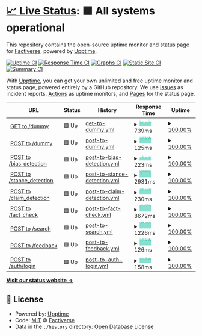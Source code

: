 # [📈 Live Status](https://factiverse.github.io/api-upptime): <!--live status--> **🟩 All systems operational**

This repository contains the open-source uptime monitor and status page for [Factiverse](https://factiverse.github.io/api-upptime), powered by [Upptime](https://github.com/upptime/upptime).

[![Uptime CI](https://github.com/factiverse/api-upptime/workflows/Uptime%20CI/badge.svg)](https://github.com/factiverse/api-upptime/actions?query=workflow%3A%22Uptime+CI%22)
[![Response Time CI](https://github.com/factiverse/api-upptime/workflows/Response%20Time%20CI/badge.svg)](https://github.com/factiverse/api-upptime/actions?query=workflow%3A%22Response+Time+CI%22)
[![Graphs CI](https://github.com/factiverse/api-upptime/workflows/Graphs%20CI/badge.svg)](https://github.com/factiverse/api-upptime/actions?query=workflow%3A%22Graphs+CI%22)
[![Static Site CI](https://github.com/factiverse/api-upptime/workflows/Static%20Site%20CI/badge.svg)](https://github.com/factiverse/api-upptime/actions?query=workflow%3A%22Static+Site+CI%22)
[![Summary CI](https://github.com/factiverse/api-upptime/workflows/Summary%20CI/badge.svg)](https://github.com/factiverse/api-upptime/actions?query=workflow%3A%22Summary+CI%22)

With [Upptime](https://upptime.js.org), you can get your own unlimited and free uptime monitor and status page, powered entirely by a GitHub repository. We use [Issues](https://github.com/factiverse/api-upptime/issues) as incident reports, [Actions](https://github.com/factiverse/api-upptime/actions) as uptime monitors, and [Pages](https://factiverse.github.io/api-upptime) for the status page.

<!--start: status pages-->
<!-- This summary is generated by Upptime (https://github.com/upptime/upptime) -->
<!-- Do not edit this manually, your changes will be overwritten -->
<!-- prettier-ignore -->
| URL | Status | History | Response Time | Uptime |
| --- | ------ | ------- | ------------- | ------ |
| <img alt="" src="https://favicons.githubusercontent.com/api.factiverse.no" height="13"> [GET to /dummy](https://api.factiverse.no/v1/dummy) | 🟩 Up | [get-to-dummy.yml](https://github.com/factiverse/upptime-prod/commits/HEAD/history/get-to-dummy.yml) | <details><summary><img alt="Response time graph" src="./graphs/get-to-dummy/response-time-week.png" height="20"> 739ms</summary><br><a href="https://factiverse.github.io/upptime-prod/history/get-to-dummy"><img alt="Response time 621" src="https://img.shields.io/endpoint?url=https%3A%2F%2Fraw.githubusercontent.com%2Ffactiverse%2Fupptime-prod%2FHEAD%2Fapi%2Fget-to-dummy%2Fresponse-time.json"></a><br><a href="https://factiverse.github.io/upptime-prod/history/get-to-dummy"><img alt="24-hour response time 691" src="https://img.shields.io/endpoint?url=https%3A%2F%2Fraw.githubusercontent.com%2Ffactiverse%2Fupptime-prod%2FHEAD%2Fapi%2Fget-to-dummy%2Fresponse-time-day.json"></a><br><a href="https://factiverse.github.io/upptime-prod/history/get-to-dummy"><img alt="7-day response time 739" src="https://img.shields.io/endpoint?url=https%3A%2F%2Fraw.githubusercontent.com%2Ffactiverse%2Fupptime-prod%2FHEAD%2Fapi%2Fget-to-dummy%2Fresponse-time-week.json"></a><br><a href="https://factiverse.github.io/upptime-prod/history/get-to-dummy"><img alt="30-day response time 704" src="https://img.shields.io/endpoint?url=https%3A%2F%2Fraw.githubusercontent.com%2Ffactiverse%2Fupptime-prod%2FHEAD%2Fapi%2Fget-to-dummy%2Fresponse-time-month.json"></a><br><a href="https://factiverse.github.io/upptime-prod/history/get-to-dummy"><img alt="1-year response time 621" src="https://img.shields.io/endpoint?url=https%3A%2F%2Fraw.githubusercontent.com%2Ffactiverse%2Fupptime-prod%2FHEAD%2Fapi%2Fget-to-dummy%2Fresponse-time-year.json"></a></details> | <details><summary><a href="https://factiverse.github.io/upptime-prod/history/get-to-dummy">100.00%</a></summary><a href="https://factiverse.github.io/upptime-prod/history/get-to-dummy"><img alt="All-time uptime 99.80%" src="https://img.shields.io/endpoint?url=https%3A%2F%2Fraw.githubusercontent.com%2Ffactiverse%2Fupptime-prod%2FHEAD%2Fapi%2Fget-to-dummy%2Fuptime.json"></a><br><a href="https://factiverse.github.io/upptime-prod/history/get-to-dummy"><img alt="24-hour uptime 100.00%" src="https://img.shields.io/endpoint?url=https%3A%2F%2Fraw.githubusercontent.com%2Ffactiverse%2Fupptime-prod%2FHEAD%2Fapi%2Fget-to-dummy%2Fuptime-day.json"></a><br><a href="https://factiverse.github.io/upptime-prod/history/get-to-dummy"><img alt="7-day uptime 100.00%" src="https://img.shields.io/endpoint?url=https%3A%2F%2Fraw.githubusercontent.com%2Ffactiverse%2Fupptime-prod%2FHEAD%2Fapi%2Fget-to-dummy%2Fuptime-week.json"></a><br><a href="https://factiverse.github.io/upptime-prod/history/get-to-dummy"><img alt="30-day uptime 100.00%" src="https://img.shields.io/endpoint?url=https%3A%2F%2Fraw.githubusercontent.com%2Ffactiverse%2Fupptime-prod%2FHEAD%2Fapi%2Fget-to-dummy%2Fuptime-month.json"></a><br><a href="https://factiverse.github.io/upptime-prod/history/get-to-dummy"><img alt="1-year uptime 99.80%" src="https://img.shields.io/endpoint?url=https%3A%2F%2Fraw.githubusercontent.com%2Ffactiverse%2Fupptime-prod%2FHEAD%2Fapi%2Fget-to-dummy%2Fuptime-year.json"></a></details>
| <img alt="" src="https://favicons.githubusercontent.com/api.factiverse.no" height="13"> [POST to /dummy](https://api.factiverse.no/v1/dummy) | 🟩 Up | [post-to-dummy.yml](https://github.com/factiverse/upptime-prod/commits/HEAD/history/post-to-dummy.yml) | <details><summary><img alt="Response time graph" src="./graphs/post-to-dummy/response-time-week.png" height="20"> 125ms</summary><br><a href="https://factiverse.github.io/upptime-prod/history/post-to-dummy"><img alt="Response time 174" src="https://img.shields.io/endpoint?url=https%3A%2F%2Fraw.githubusercontent.com%2Ffactiverse%2Fupptime-prod%2FHEAD%2Fapi%2Fpost-to-dummy%2Fresponse-time.json"></a><br><a href="https://factiverse.github.io/upptime-prod/history/post-to-dummy"><img alt="24-hour response time 115" src="https://img.shields.io/endpoint?url=https%3A%2F%2Fraw.githubusercontent.com%2Ffactiverse%2Fupptime-prod%2FHEAD%2Fapi%2Fpost-to-dummy%2Fresponse-time-day.json"></a><br><a href="https://factiverse.github.io/upptime-prod/history/post-to-dummy"><img alt="7-day response time 125" src="https://img.shields.io/endpoint?url=https%3A%2F%2Fraw.githubusercontent.com%2Ffactiverse%2Fupptime-prod%2FHEAD%2Fapi%2Fpost-to-dummy%2Fresponse-time-week.json"></a><br><a href="https://factiverse.github.io/upptime-prod/history/post-to-dummy"><img alt="30-day response time 119" src="https://img.shields.io/endpoint?url=https%3A%2F%2Fraw.githubusercontent.com%2Ffactiverse%2Fupptime-prod%2FHEAD%2Fapi%2Fpost-to-dummy%2Fresponse-time-month.json"></a><br><a href="https://factiverse.github.io/upptime-prod/history/post-to-dummy"><img alt="1-year response time 174" src="https://img.shields.io/endpoint?url=https%3A%2F%2Fraw.githubusercontent.com%2Ffactiverse%2Fupptime-prod%2FHEAD%2Fapi%2Fpost-to-dummy%2Fresponse-time-year.json"></a></details> | <details><summary><a href="https://factiverse.github.io/upptime-prod/history/post-to-dummy">100.00%</a></summary><a href="https://factiverse.github.io/upptime-prod/history/post-to-dummy"><img alt="All-time uptime 97.93%" src="https://img.shields.io/endpoint?url=https%3A%2F%2Fraw.githubusercontent.com%2Ffactiverse%2Fupptime-prod%2FHEAD%2Fapi%2Fpost-to-dummy%2Fuptime.json"></a><br><a href="https://factiverse.github.io/upptime-prod/history/post-to-dummy"><img alt="24-hour uptime 100.00%" src="https://img.shields.io/endpoint?url=https%3A%2F%2Fraw.githubusercontent.com%2Ffactiverse%2Fupptime-prod%2FHEAD%2Fapi%2Fpost-to-dummy%2Fuptime-day.json"></a><br><a href="https://factiverse.github.io/upptime-prod/history/post-to-dummy"><img alt="7-day uptime 100.00%" src="https://img.shields.io/endpoint?url=https%3A%2F%2Fraw.githubusercontent.com%2Ffactiverse%2Fupptime-prod%2FHEAD%2Fapi%2Fpost-to-dummy%2Fuptime-week.json"></a><br><a href="https://factiverse.github.io/upptime-prod/history/post-to-dummy"><img alt="30-day uptime 100.00%" src="https://img.shields.io/endpoint?url=https%3A%2F%2Fraw.githubusercontent.com%2Ffactiverse%2Fupptime-prod%2FHEAD%2Fapi%2Fpost-to-dummy%2Fuptime-month.json"></a><br><a href="https://factiverse.github.io/upptime-prod/history/post-to-dummy"><img alt="1-year uptime 97.93%" src="https://img.shields.io/endpoint?url=https%3A%2F%2Fraw.githubusercontent.com%2Ffactiverse%2Fupptime-prod%2FHEAD%2Fapi%2Fpost-to-dummy%2Fuptime-year.json"></a></details>
| <img alt="" src="https://favicons.githubusercontent.com/api.factiverse.no" height="13"> [POST to /bias_detection](https://api.factiverse.no/v1/bias_detection) | 🟩 Up | [post-to-bias-detection.yml](https://github.com/factiverse/upptime-prod/commits/HEAD/history/post-to-bias-detection.yml) | <details><summary><img alt="Response time graph" src="./graphs/post-to-bias-detection/response-time-week.png" height="20"> 223ms</summary><br><a href="https://factiverse.github.io/upptime-prod/history/post-to-bias-detection"><img alt="Response time 235" src="https://img.shields.io/endpoint?url=https%3A%2F%2Fraw.githubusercontent.com%2Ffactiverse%2Fupptime-prod%2FHEAD%2Fapi%2Fpost-to-bias-detection%2Fresponse-time.json"></a><br><a href="https://factiverse.github.io/upptime-prod/history/post-to-bias-detection"><img alt="24-hour response time 210" src="https://img.shields.io/endpoint?url=https%3A%2F%2Fraw.githubusercontent.com%2Ffactiverse%2Fupptime-prod%2FHEAD%2Fapi%2Fpost-to-bias-detection%2Fresponse-time-day.json"></a><br><a href="https://factiverse.github.io/upptime-prod/history/post-to-bias-detection"><img alt="7-day response time 223" src="https://img.shields.io/endpoint?url=https%3A%2F%2Fraw.githubusercontent.com%2Ffactiverse%2Fupptime-prod%2FHEAD%2Fapi%2Fpost-to-bias-detection%2Fresponse-time-week.json"></a><br><a href="https://factiverse.github.io/upptime-prod/history/post-to-bias-detection"><img alt="30-day response time 220" src="https://img.shields.io/endpoint?url=https%3A%2F%2Fraw.githubusercontent.com%2Ffactiverse%2Fupptime-prod%2FHEAD%2Fapi%2Fpost-to-bias-detection%2Fresponse-time-month.json"></a><br><a href="https://factiverse.github.io/upptime-prod/history/post-to-bias-detection"><img alt="1-year response time 235" src="https://img.shields.io/endpoint?url=https%3A%2F%2Fraw.githubusercontent.com%2Ffactiverse%2Fupptime-prod%2FHEAD%2Fapi%2Fpost-to-bias-detection%2Fresponse-time-year.json"></a></details> | <details><summary><a href="https://factiverse.github.io/upptime-prod/history/post-to-bias-detection">100.00%</a></summary><a href="https://factiverse.github.io/upptime-prod/history/post-to-bias-detection"><img alt="All-time uptime 97.91%" src="https://img.shields.io/endpoint?url=https%3A%2F%2Fraw.githubusercontent.com%2Ffactiverse%2Fupptime-prod%2FHEAD%2Fapi%2Fpost-to-bias-detection%2Fuptime.json"></a><br><a href="https://factiverse.github.io/upptime-prod/history/post-to-bias-detection"><img alt="24-hour uptime 100.00%" src="https://img.shields.io/endpoint?url=https%3A%2F%2Fraw.githubusercontent.com%2Ffactiverse%2Fupptime-prod%2FHEAD%2Fapi%2Fpost-to-bias-detection%2Fuptime-day.json"></a><br><a href="https://factiverse.github.io/upptime-prod/history/post-to-bias-detection"><img alt="7-day uptime 100.00%" src="https://img.shields.io/endpoint?url=https%3A%2F%2Fraw.githubusercontent.com%2Ffactiverse%2Fupptime-prod%2FHEAD%2Fapi%2Fpost-to-bias-detection%2Fuptime-week.json"></a><br><a href="https://factiverse.github.io/upptime-prod/history/post-to-bias-detection"><img alt="30-day uptime 100.00%" src="https://img.shields.io/endpoint?url=https%3A%2F%2Fraw.githubusercontent.com%2Ffactiverse%2Fupptime-prod%2FHEAD%2Fapi%2Fpost-to-bias-detection%2Fuptime-month.json"></a><br><a href="https://factiverse.github.io/upptime-prod/history/post-to-bias-detection"><img alt="1-year uptime 97.91%" src="https://img.shields.io/endpoint?url=https%3A%2F%2Fraw.githubusercontent.com%2Ffactiverse%2Fupptime-prod%2FHEAD%2Fapi%2Fpost-to-bias-detection%2Fuptime-year.json"></a></details>
| <img alt="" src="https://favicons.githubusercontent.com/api.factiverse.no" height="13"> [POST to /stance_detection](https://api.factiverse.no/v1/stance_detection) | 🟩 Up | [post-to-stance-detection.yml](https://github.com/factiverse/upptime-prod/commits/HEAD/history/post-to-stance-detection.yml) | <details><summary><img alt="Response time graph" src="./graphs/post-to-stance-detection/response-time-week.png" height="20"> 2931ms</summary><br><a href="https://factiverse.github.io/upptime-prod/history/post-to-stance-detection"><img alt="Response time 2509" src="https://img.shields.io/endpoint?url=https%3A%2F%2Fraw.githubusercontent.com%2Ffactiverse%2Fupptime-prod%2FHEAD%2Fapi%2Fpost-to-stance-detection%2Fresponse-time.json"></a><br><a href="https://factiverse.github.io/upptime-prod/history/post-to-stance-detection"><img alt="24-hour response time 2973" src="https://img.shields.io/endpoint?url=https%3A%2F%2Fraw.githubusercontent.com%2Ffactiverse%2Fupptime-prod%2FHEAD%2Fapi%2Fpost-to-stance-detection%2Fresponse-time-day.json"></a><br><a href="https://factiverse.github.io/upptime-prod/history/post-to-stance-detection"><img alt="7-day response time 2931" src="https://img.shields.io/endpoint?url=https%3A%2F%2Fraw.githubusercontent.com%2Ffactiverse%2Fupptime-prod%2FHEAD%2Fapi%2Fpost-to-stance-detection%2Fresponse-time-week.json"></a><br><a href="https://factiverse.github.io/upptime-prod/history/post-to-stance-detection"><img alt="30-day response time 3022" src="https://img.shields.io/endpoint?url=https%3A%2F%2Fraw.githubusercontent.com%2Ffactiverse%2Fupptime-prod%2FHEAD%2Fapi%2Fpost-to-stance-detection%2Fresponse-time-month.json"></a><br><a href="https://factiverse.github.io/upptime-prod/history/post-to-stance-detection"><img alt="1-year response time 2509" src="https://img.shields.io/endpoint?url=https%3A%2F%2Fraw.githubusercontent.com%2Ffactiverse%2Fupptime-prod%2FHEAD%2Fapi%2Fpost-to-stance-detection%2Fresponse-time-year.json"></a></details> | <details><summary><a href="https://factiverse.github.io/upptime-prod/history/post-to-stance-detection">100.00%</a></summary><a href="https://factiverse.github.io/upptime-prod/history/post-to-stance-detection"><img alt="All-time uptime 99.40%" src="https://img.shields.io/endpoint?url=https%3A%2F%2Fraw.githubusercontent.com%2Ffactiverse%2Fupptime-prod%2FHEAD%2Fapi%2Fpost-to-stance-detection%2Fuptime.json"></a><br><a href="https://factiverse.github.io/upptime-prod/history/post-to-stance-detection"><img alt="24-hour uptime 100.00%" src="https://img.shields.io/endpoint?url=https%3A%2F%2Fraw.githubusercontent.com%2Ffactiverse%2Fupptime-prod%2FHEAD%2Fapi%2Fpost-to-stance-detection%2Fuptime-day.json"></a><br><a href="https://factiverse.github.io/upptime-prod/history/post-to-stance-detection"><img alt="7-day uptime 100.00%" src="https://img.shields.io/endpoint?url=https%3A%2F%2Fraw.githubusercontent.com%2Ffactiverse%2Fupptime-prod%2FHEAD%2Fapi%2Fpost-to-stance-detection%2Fuptime-week.json"></a><br><a href="https://factiverse.github.io/upptime-prod/history/post-to-stance-detection"><img alt="30-day uptime 100.00%" src="https://img.shields.io/endpoint?url=https%3A%2F%2Fraw.githubusercontent.com%2Ffactiverse%2Fupptime-prod%2FHEAD%2Fapi%2Fpost-to-stance-detection%2Fuptime-month.json"></a><br><a href="https://factiverse.github.io/upptime-prod/history/post-to-stance-detection"><img alt="1-year uptime 99.40%" src="https://img.shields.io/endpoint?url=https%3A%2F%2Fraw.githubusercontent.com%2Ffactiverse%2Fupptime-prod%2FHEAD%2Fapi%2Fpost-to-stance-detection%2Fuptime-year.json"></a></details>
| <img alt="" src="https://favicons.githubusercontent.com/api.factiverse.no" height="13"> [POST to /claim_detection](https://api.factiverse.no/v1/claim_detection) | 🟩 Up | [post-to-claim-detection.yml](https://github.com/factiverse/upptime-prod/commits/HEAD/history/post-to-claim-detection.yml) | <details><summary><img alt="Response time graph" src="./graphs/post-to-claim-detection/response-time-week.png" height="20"> 230ms</summary><br><a href="https://factiverse.github.io/upptime-prod/history/post-to-claim-detection"><img alt="Response time 373" src="https://img.shields.io/endpoint?url=https%3A%2F%2Fraw.githubusercontent.com%2Ffactiverse%2Fupptime-prod%2FHEAD%2Fapi%2Fpost-to-claim-detection%2Fresponse-time.json"></a><br><a href="https://factiverse.github.io/upptime-prod/history/post-to-claim-detection"><img alt="24-hour response time 224" src="https://img.shields.io/endpoint?url=https%3A%2F%2Fraw.githubusercontent.com%2Ffactiverse%2Fupptime-prod%2FHEAD%2Fapi%2Fpost-to-claim-detection%2Fresponse-time-day.json"></a><br><a href="https://factiverse.github.io/upptime-prod/history/post-to-claim-detection"><img alt="7-day response time 230" src="https://img.shields.io/endpoint?url=https%3A%2F%2Fraw.githubusercontent.com%2Ffactiverse%2Fupptime-prod%2FHEAD%2Fapi%2Fpost-to-claim-detection%2Fresponse-time-week.json"></a><br><a href="https://factiverse.github.io/upptime-prod/history/post-to-claim-detection"><img alt="30-day response time 222" src="https://img.shields.io/endpoint?url=https%3A%2F%2Fraw.githubusercontent.com%2Ffactiverse%2Fupptime-prod%2FHEAD%2Fapi%2Fpost-to-claim-detection%2Fresponse-time-month.json"></a><br><a href="https://factiverse.github.io/upptime-prod/history/post-to-claim-detection"><img alt="1-year response time 373" src="https://img.shields.io/endpoint?url=https%3A%2F%2Fraw.githubusercontent.com%2Ffactiverse%2Fupptime-prod%2FHEAD%2Fapi%2Fpost-to-claim-detection%2Fresponse-time-year.json"></a></details> | <details><summary><a href="https://factiverse.github.io/upptime-prod/history/post-to-claim-detection">100.00%</a></summary><a href="https://factiverse.github.io/upptime-prod/history/post-to-claim-detection"><img alt="All-time uptime 97.82%" src="https://img.shields.io/endpoint?url=https%3A%2F%2Fraw.githubusercontent.com%2Ffactiverse%2Fupptime-prod%2FHEAD%2Fapi%2Fpost-to-claim-detection%2Fuptime.json"></a><br><a href="https://factiverse.github.io/upptime-prod/history/post-to-claim-detection"><img alt="24-hour uptime 100.00%" src="https://img.shields.io/endpoint?url=https%3A%2F%2Fraw.githubusercontent.com%2Ffactiverse%2Fupptime-prod%2FHEAD%2Fapi%2Fpost-to-claim-detection%2Fuptime-day.json"></a><br><a href="https://factiverse.github.io/upptime-prod/history/post-to-claim-detection"><img alt="7-day uptime 100.00%" src="https://img.shields.io/endpoint?url=https%3A%2F%2Fraw.githubusercontent.com%2Ffactiverse%2Fupptime-prod%2FHEAD%2Fapi%2Fpost-to-claim-detection%2Fuptime-week.json"></a><br><a href="https://factiverse.github.io/upptime-prod/history/post-to-claim-detection"><img alt="30-day uptime 100.00%" src="https://img.shields.io/endpoint?url=https%3A%2F%2Fraw.githubusercontent.com%2Ffactiverse%2Fupptime-prod%2FHEAD%2Fapi%2Fpost-to-claim-detection%2Fuptime-month.json"></a><br><a href="https://factiverse.github.io/upptime-prod/history/post-to-claim-detection"><img alt="1-year uptime 97.82%" src="https://img.shields.io/endpoint?url=https%3A%2F%2Fraw.githubusercontent.com%2Ffactiverse%2Fupptime-prod%2FHEAD%2Fapi%2Fpost-to-claim-detection%2Fuptime-year.json"></a></details>
| <img alt="" src="https://favicons.githubusercontent.com/api.factiverse.no" height="13"> [POST to /fact_check](https://api.factiverse.no/v1/fact_check) | 🟩 Up | [post-to-fact-check.yml](https://github.com/factiverse/upptime-prod/commits/HEAD/history/post-to-fact-check.yml) | <details><summary><img alt="Response time graph" src="./graphs/post-to-fact-check/response-time-week.png" height="20"> 8672ms</summary><br><a href="https://factiverse.github.io/upptime-prod/history/post-to-fact-check"><img alt="Response time 7575" src="https://img.shields.io/endpoint?url=https%3A%2F%2Fraw.githubusercontent.com%2Ffactiverse%2Fupptime-prod%2FHEAD%2Fapi%2Fpost-to-fact-check%2Fresponse-time.json"></a><br><a href="https://factiverse.github.io/upptime-prod/history/post-to-fact-check"><img alt="24-hour response time 8676" src="https://img.shields.io/endpoint?url=https%3A%2F%2Fraw.githubusercontent.com%2Ffactiverse%2Fupptime-prod%2FHEAD%2Fapi%2Fpost-to-fact-check%2Fresponse-time-day.json"></a><br><a href="https://factiverse.github.io/upptime-prod/history/post-to-fact-check"><img alt="7-day response time 8672" src="https://img.shields.io/endpoint?url=https%3A%2F%2Fraw.githubusercontent.com%2Ffactiverse%2Fupptime-prod%2FHEAD%2Fapi%2Fpost-to-fact-check%2Fresponse-time-week.json"></a><br><a href="https://factiverse.github.io/upptime-prod/history/post-to-fact-check"><img alt="30-day response time 9107" src="https://img.shields.io/endpoint?url=https%3A%2F%2Fraw.githubusercontent.com%2Ffactiverse%2Fupptime-prod%2FHEAD%2Fapi%2Fpost-to-fact-check%2Fresponse-time-month.json"></a><br><a href="https://factiverse.github.io/upptime-prod/history/post-to-fact-check"><img alt="1-year response time 7575" src="https://img.shields.io/endpoint?url=https%3A%2F%2Fraw.githubusercontent.com%2Ffactiverse%2Fupptime-prod%2FHEAD%2Fapi%2Fpost-to-fact-check%2Fresponse-time-year.json"></a></details> | <details><summary><a href="https://factiverse.github.io/upptime-prod/history/post-to-fact-check">100.00%</a></summary><a href="https://factiverse.github.io/upptime-prod/history/post-to-fact-check"><img alt="All-time uptime 99.36%" src="https://img.shields.io/endpoint?url=https%3A%2F%2Fraw.githubusercontent.com%2Ffactiverse%2Fupptime-prod%2FHEAD%2Fapi%2Fpost-to-fact-check%2Fuptime.json"></a><br><a href="https://factiverse.github.io/upptime-prod/history/post-to-fact-check"><img alt="24-hour uptime 100.00%" src="https://img.shields.io/endpoint?url=https%3A%2F%2Fraw.githubusercontent.com%2Ffactiverse%2Fupptime-prod%2FHEAD%2Fapi%2Fpost-to-fact-check%2Fuptime-day.json"></a><br><a href="https://factiverse.github.io/upptime-prod/history/post-to-fact-check"><img alt="7-day uptime 100.00%" src="https://img.shields.io/endpoint?url=https%3A%2F%2Fraw.githubusercontent.com%2Ffactiverse%2Fupptime-prod%2FHEAD%2Fapi%2Fpost-to-fact-check%2Fuptime-week.json"></a><br><a href="https://factiverse.github.io/upptime-prod/history/post-to-fact-check"><img alt="30-day uptime 100.00%" src="https://img.shields.io/endpoint?url=https%3A%2F%2Fraw.githubusercontent.com%2Ffactiverse%2Fupptime-prod%2FHEAD%2Fapi%2Fpost-to-fact-check%2Fuptime-month.json"></a><br><a href="https://factiverse.github.io/upptime-prod/history/post-to-fact-check"><img alt="1-year uptime 99.36%" src="https://img.shields.io/endpoint?url=https%3A%2F%2Fraw.githubusercontent.com%2Ffactiverse%2Fupptime-prod%2FHEAD%2Fapi%2Fpost-to-fact-check%2Fuptime-year.json"></a></details>
| <img alt="" src="https://favicons.githubusercontent.com/api.factiverse.no" height="13"> [POST to /search](https://api.factiverse.no/v1/search) | 🟩 Up | [post-to-search.yml](https://github.com/factiverse/upptime-prod/commits/HEAD/history/post-to-search.yml) | <details><summary><img alt="Response time graph" src="./graphs/post-to-search/response-time-week.png" height="20"> 1226ms</summary><br><a href="https://factiverse.github.io/upptime-prod/history/post-to-search"><img alt="Response time 757" src="https://img.shields.io/endpoint?url=https%3A%2F%2Fraw.githubusercontent.com%2Ffactiverse%2Fupptime-prod%2FHEAD%2Fapi%2Fpost-to-search%2Fresponse-time.json"></a><br><a href="https://factiverse.github.io/upptime-prod/history/post-to-search"><img alt="24-hour response time 1226" src="https://img.shields.io/endpoint?url=https%3A%2F%2Fraw.githubusercontent.com%2Ffactiverse%2Fupptime-prod%2FHEAD%2Fapi%2Fpost-to-search%2Fresponse-time-day.json"></a><br><a href="https://factiverse.github.io/upptime-prod/history/post-to-search"><img alt="7-day response time 1226" src="https://img.shields.io/endpoint?url=https%3A%2F%2Fraw.githubusercontent.com%2Ffactiverse%2Fupptime-prod%2FHEAD%2Fapi%2Fpost-to-search%2Fresponse-time-week.json"></a><br><a href="https://factiverse.github.io/upptime-prod/history/post-to-search"><img alt="30-day response time 1282" src="https://img.shields.io/endpoint?url=https%3A%2F%2Fraw.githubusercontent.com%2Ffactiverse%2Fupptime-prod%2FHEAD%2Fapi%2Fpost-to-search%2Fresponse-time-month.json"></a><br><a href="https://factiverse.github.io/upptime-prod/history/post-to-search"><img alt="1-year response time 757" src="https://img.shields.io/endpoint?url=https%3A%2F%2Fraw.githubusercontent.com%2Ffactiverse%2Fupptime-prod%2FHEAD%2Fapi%2Fpost-to-search%2Fresponse-time-year.json"></a></details> | <details><summary><a href="https://factiverse.github.io/upptime-prod/history/post-to-search">100.00%</a></summary><a href="https://factiverse.github.io/upptime-prod/history/post-to-search"><img alt="All-time uptime 97.82%" src="https://img.shields.io/endpoint?url=https%3A%2F%2Fraw.githubusercontent.com%2Ffactiverse%2Fupptime-prod%2FHEAD%2Fapi%2Fpost-to-search%2Fuptime.json"></a><br><a href="https://factiverse.github.io/upptime-prod/history/post-to-search"><img alt="24-hour uptime 100.00%" src="https://img.shields.io/endpoint?url=https%3A%2F%2Fraw.githubusercontent.com%2Ffactiverse%2Fupptime-prod%2FHEAD%2Fapi%2Fpost-to-search%2Fuptime-day.json"></a><br><a href="https://factiverse.github.io/upptime-prod/history/post-to-search"><img alt="7-day uptime 100.00%" src="https://img.shields.io/endpoint?url=https%3A%2F%2Fraw.githubusercontent.com%2Ffactiverse%2Fupptime-prod%2FHEAD%2Fapi%2Fpost-to-search%2Fuptime-week.json"></a><br><a href="https://factiverse.github.io/upptime-prod/history/post-to-search"><img alt="30-day uptime 100.00%" src="https://img.shields.io/endpoint?url=https%3A%2F%2Fraw.githubusercontent.com%2Ffactiverse%2Fupptime-prod%2FHEAD%2Fapi%2Fpost-to-search%2Fuptime-month.json"></a><br><a href="https://factiverse.github.io/upptime-prod/history/post-to-search"><img alt="1-year uptime 97.82%" src="https://img.shields.io/endpoint?url=https%3A%2F%2Fraw.githubusercontent.com%2Ffactiverse%2Fupptime-prod%2FHEAD%2Fapi%2Fpost-to-search%2Fuptime-year.json"></a></details>
| <img alt="" src="https://favicons.githubusercontent.com/api.factiverse.no" height="13"> [POST to /feedback](https://api.factiverse.no/v1/feedback) | 🟩 Up | [post-to-feedback.yml](https://github.com/factiverse/upptime-prod/commits/HEAD/history/post-to-feedback.yml) | <details><summary><img alt="Response time graph" src="./graphs/post-to-feedback/response-time-week.png" height="20"> 126ms</summary><br><a href="https://factiverse.github.io/upptime-prod/history/post-to-feedback"><img alt="Response time 176" src="https://img.shields.io/endpoint?url=https%3A%2F%2Fraw.githubusercontent.com%2Ffactiverse%2Fupptime-prod%2FHEAD%2Fapi%2Fpost-to-feedback%2Fresponse-time.json"></a><br><a href="https://factiverse.github.io/upptime-prod/history/post-to-feedback"><img alt="24-hour response time 115" src="https://img.shields.io/endpoint?url=https%3A%2F%2Fraw.githubusercontent.com%2Ffactiverse%2Fupptime-prod%2FHEAD%2Fapi%2Fpost-to-feedback%2Fresponse-time-day.json"></a><br><a href="https://factiverse.github.io/upptime-prod/history/post-to-feedback"><img alt="7-day response time 126" src="https://img.shields.io/endpoint?url=https%3A%2F%2Fraw.githubusercontent.com%2Ffactiverse%2Fupptime-prod%2FHEAD%2Fapi%2Fpost-to-feedback%2Fresponse-time-week.json"></a><br><a href="https://factiverse.github.io/upptime-prod/history/post-to-feedback"><img alt="30-day response time 120" src="https://img.shields.io/endpoint?url=https%3A%2F%2Fraw.githubusercontent.com%2Ffactiverse%2Fupptime-prod%2FHEAD%2Fapi%2Fpost-to-feedback%2Fresponse-time-month.json"></a><br><a href="https://factiverse.github.io/upptime-prod/history/post-to-feedback"><img alt="1-year response time 176" src="https://img.shields.io/endpoint?url=https%3A%2F%2Fraw.githubusercontent.com%2Ffactiverse%2Fupptime-prod%2FHEAD%2Fapi%2Fpost-to-feedback%2Fresponse-time-year.json"></a></details> | <details><summary><a href="https://factiverse.github.io/upptime-prod/history/post-to-feedback">100.00%</a></summary><a href="https://factiverse.github.io/upptime-prod/history/post-to-feedback"><img alt="All-time uptime 97.84%" src="https://img.shields.io/endpoint?url=https%3A%2F%2Fraw.githubusercontent.com%2Ffactiverse%2Fupptime-prod%2FHEAD%2Fapi%2Fpost-to-feedback%2Fuptime.json"></a><br><a href="https://factiverse.github.io/upptime-prod/history/post-to-feedback"><img alt="24-hour uptime 100.00%" src="https://img.shields.io/endpoint?url=https%3A%2F%2Fraw.githubusercontent.com%2Ffactiverse%2Fupptime-prod%2FHEAD%2Fapi%2Fpost-to-feedback%2Fuptime-day.json"></a><br><a href="https://factiverse.github.io/upptime-prod/history/post-to-feedback"><img alt="7-day uptime 100.00%" src="https://img.shields.io/endpoint?url=https%3A%2F%2Fraw.githubusercontent.com%2Ffactiverse%2Fupptime-prod%2FHEAD%2Fapi%2Fpost-to-feedback%2Fuptime-week.json"></a><br><a href="https://factiverse.github.io/upptime-prod/history/post-to-feedback"><img alt="30-day uptime 100.00%" src="https://img.shields.io/endpoint?url=https%3A%2F%2Fraw.githubusercontent.com%2Ffactiverse%2Fupptime-prod%2FHEAD%2Fapi%2Fpost-to-feedback%2Fuptime-month.json"></a><br><a href="https://factiverse.github.io/upptime-prod/history/post-to-feedback"><img alt="1-year uptime 97.84%" src="https://img.shields.io/endpoint?url=https%3A%2F%2Fraw.githubusercontent.com%2Ffactiverse%2Fupptime-prod%2FHEAD%2Fapi%2Fpost-to-feedback%2Fuptime-year.json"></a></details>
| <img alt="" src="https://favicons.githubusercontent.com/api.factiverse.no" height="13"> [POST to /auth/login](https://api.factiverse.no/v1/auth/login) | 🟩 Up | [post-to-auth-login.yml](https://github.com/factiverse/upptime-prod/commits/HEAD/history/post-to-auth-login.yml) | <details><summary><img alt="Response time graph" src="./graphs/post-to-auth-login/response-time-week.png" height="20"> 158ms</summary><br><a href="https://factiverse.github.io/upptime-prod/history/post-to-auth-login"><img alt="Response time 190" src="https://img.shields.io/endpoint?url=https%3A%2F%2Fraw.githubusercontent.com%2Ffactiverse%2Fupptime-prod%2FHEAD%2Fapi%2Fpost-to-auth-login%2Fresponse-time.json"></a><br><a href="https://factiverse.github.io/upptime-prod/history/post-to-auth-login"><img alt="24-hour response time 144" src="https://img.shields.io/endpoint?url=https%3A%2F%2Fraw.githubusercontent.com%2Ffactiverse%2Fupptime-prod%2FHEAD%2Fapi%2Fpost-to-auth-login%2Fresponse-time-day.json"></a><br><a href="https://factiverse.github.io/upptime-prod/history/post-to-auth-login"><img alt="7-day response time 158" src="https://img.shields.io/endpoint?url=https%3A%2F%2Fraw.githubusercontent.com%2Ffactiverse%2Fupptime-prod%2FHEAD%2Fapi%2Fpost-to-auth-login%2Fresponse-time-week.json"></a><br><a href="https://factiverse.github.io/upptime-prod/history/post-to-auth-login"><img alt="30-day response time 155" src="https://img.shields.io/endpoint?url=https%3A%2F%2Fraw.githubusercontent.com%2Ffactiverse%2Fupptime-prod%2FHEAD%2Fapi%2Fpost-to-auth-login%2Fresponse-time-month.json"></a><br><a href="https://factiverse.github.io/upptime-prod/history/post-to-auth-login"><img alt="1-year response time 190" src="https://img.shields.io/endpoint?url=https%3A%2F%2Fraw.githubusercontent.com%2Ffactiverse%2Fupptime-prod%2FHEAD%2Fapi%2Fpost-to-auth-login%2Fresponse-time-year.json"></a></details> | <details><summary><a href="https://factiverse.github.io/upptime-prod/history/post-to-auth-login">100.00%</a></summary><a href="https://factiverse.github.io/upptime-prod/history/post-to-auth-login"><img alt="All-time uptime 98.19%" src="https://img.shields.io/endpoint?url=https%3A%2F%2Fraw.githubusercontent.com%2Ffactiverse%2Fupptime-prod%2FHEAD%2Fapi%2Fpost-to-auth-login%2Fuptime.json"></a><br><a href="https://factiverse.github.io/upptime-prod/history/post-to-auth-login"><img alt="24-hour uptime 100.00%" src="https://img.shields.io/endpoint?url=https%3A%2F%2Fraw.githubusercontent.com%2Ffactiverse%2Fupptime-prod%2FHEAD%2Fapi%2Fpost-to-auth-login%2Fuptime-day.json"></a><br><a href="https://factiverse.github.io/upptime-prod/history/post-to-auth-login"><img alt="7-day uptime 100.00%" src="https://img.shields.io/endpoint?url=https%3A%2F%2Fraw.githubusercontent.com%2Ffactiverse%2Fupptime-prod%2FHEAD%2Fapi%2Fpost-to-auth-login%2Fuptime-week.json"></a><br><a href="https://factiverse.github.io/upptime-prod/history/post-to-auth-login"><img alt="30-day uptime 100.00%" src="https://img.shields.io/endpoint?url=https%3A%2F%2Fraw.githubusercontent.com%2Ffactiverse%2Fupptime-prod%2FHEAD%2Fapi%2Fpost-to-auth-login%2Fuptime-month.json"></a><br><a href="https://factiverse.github.io/upptime-prod/history/post-to-auth-login"><img alt="1-year uptime 98.19%" src="https://img.shields.io/endpoint?url=https%3A%2F%2Fraw.githubusercontent.com%2Ffactiverse%2Fupptime-prod%2FHEAD%2Fapi%2Fpost-to-auth-login%2Fuptime-year.json"></a></details>

<!--end: status pages-->

[**Visit our status website →**](https://factiverse.github.io/api-upptime)

## 📄 License

- Powered by: [Upptime](https://github.com/upptime/upptime)
- Code: [MIT](./LICENSE) © [Factiverse](https://factiverse.github.io/api-upptime)
- Data in the `./history` directory: [Open Database License](https://opendatacommons.org/licenses/odbl/1-0/)
